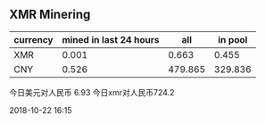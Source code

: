 ## XMR Minering

|currency|mined in last 24 hours|all|in pool|
|---|---|---|---|
|XMR|0.001|0.663|0.455|
|CNY|0.526|479.865|329.836|

今日美元对人民币 6.93	今日xmr对人民币724.2


2018-10-22 16:15